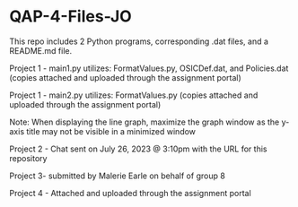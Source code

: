 # QAP-4-Files-JO
This repo includes 2 Python programs, corresponding .dat files, and a README.md file. 

Project 1 - main1.py utilizes: FormatValues.py, OSICDef.dat, and Policies.dat (copies attached and uploaded through the assignment portal)

Project 1 - main2.py utilizes: FormatValues.py (copies attached and uploaded through the assignment portal)

Note: When displaying the line graph, maximize the graph window as the y-axis 
title may not be visible in a minimized window

Project 2 - Chat sent on July 26, 2023 @ 3:10pm with the URL for this repository 

Project 3- submitted by Malerie Earle on behalf of group 8

Project 4 - Attached and uploaded through the assignment portal 

